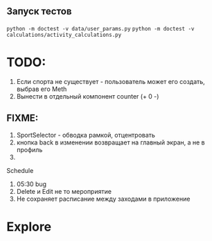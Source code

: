 ## Запуск тестов

`python -m doctest -v data/user_params.py`
`python -m doctest -v calculations/activity_calculations.py`

# TODO:

1. Если спорта не существует - пользователь может его создать, выбрав его Meth
2. Вынести в отдельный компонент counter (+ 0 -)

## FIXME:

1. SportSelector - обводка рамкой, отцентровать
2. кнопка back в изменении возвращает на главный экран, а не в профиль
3. 

Schedule
1. 05:30 bug
2. Delete и Edit не то мероприятие 
3. Не сохраняет расписание между заходами в приложение


# Explore